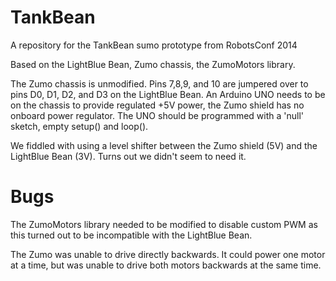 TankBean
=======

A repository for the TankBean sumo prototype from RobotsConf 2014

Based on the LightBlue Bean, Zumo chassis, the ZumoMotors library.

The Zumo chassis is unmodified.  Pins 7,8,9, and 10 are jumpered over to pins D0, D1, D2, and D3 on the LightBlue Bean.
An Arduino UNO needs to be on the chassis to provide regulated +5V power, the Zumo shield has no onboard power regulator.
The UNO should be programmed with a 'null' sketch, empty setup() and loop().

We fiddled with using a level shifter between the Zumo shield (5V) and the LightBlue Bean (3V).  Turns out we didn't seem
to need it.

Bugs
====

The ZumoMotors library needed to be modified to disable custom PWM as this turned out to be incompatible with the LightBlue Bean.

The Zumo was unable to drive directly backwards.  It could power one motor at a time, but was unable to drive both
motors backwards at the same time.
